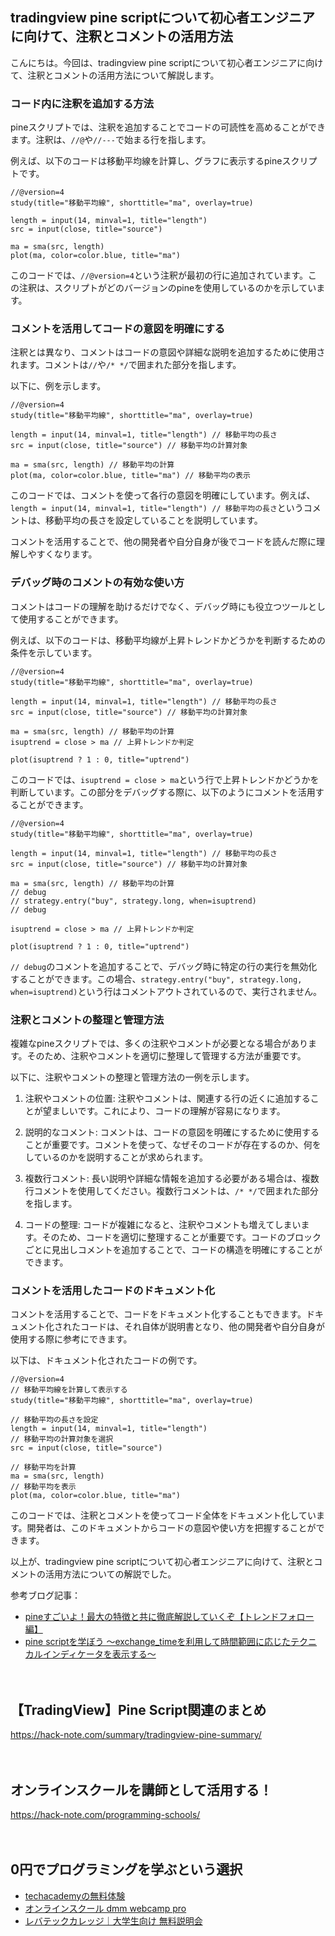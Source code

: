 <!--
title: 【tradingview】pineスクリプト：注釈とコメントの活用方法
tags: tradingview,pine
id: 
private: false
-->

## tradingview pine scriptについて初心者エンジニアに向けて、注釈とコメントの活用方法

こんにちは。今回は、tradingview pine scriptについて初心者エンジニアに向けて、注釈とコメントの活用方法について解説します。

### コード内に注釈を追加する方法

pineスクリプトでは、注釈を追加することでコードの可読性を高めることができます。注釈は、`//@`や`//---`で始まる行を指します。

例えば、以下のコードは移動平均線を計算し、グラフに表示するpineスクリプトです。

```pine
//@version=4
study(title="移動平均線", shorttitle="ma", overlay=true)

length = input(14, minval=1, title="length")
src = input(close, title="source")

ma = sma(src, length)
plot(ma, color=color.blue, title="ma")
```

このコードでは、`//@version=4`という注釈が最初の行に追加されています。この注釈は、スクリプトがどのバージョンのpineを使用しているのかを示しています。

### コメントを活用してコードの意図を明確にする

注釈とは異なり、コメントはコードの意図や詳細な説明を追加するために使用されます。コメントは`//`や`/* */`で囲まれた部分を指します。

以下に、例を示します。

```pine
//@version=4
study(title="移動平均線", shorttitle="ma", overlay=true)

length = input(14, minval=1, title="length") // 移動平均の長さ
src = input(close, title="source") // 移動平均の計算対象

ma = sma(src, length) // 移動平均の計算
plot(ma, color=color.blue, title="ma") // 移動平均の表示
```

このコードでは、コメントを使って各行の意図を明確にしています。例えば、`length = input(14, minval=1, title="length") // 移動平均の長さ`というコメントは、移動平均の長さを設定していることを説明しています。

コメントを活用することで、他の開発者や自分自身が後でコードを読んだ際に理解しやすくなります。

### デバッグ時のコメントの有効な使い方

コメントはコードの理解を助けるだけでなく、デバッグ時にも役立つツールとして使用することができます。

例えば、以下のコードは、移動平均線が上昇トレンドかどうかを判断するための条件を示しています。

```pine
//@version=4
study(title="移動平均線", shorttitle="ma", overlay=true)

length = input(14, minval=1, title="length") // 移動平均の長さ
src = input(close, title="source") // 移動平均の計算対象

ma = sma(src, length) // 移動平均の計算
isuptrend = close > ma // 上昇トレンドか判定

plot(isuptrend ? 1 : 0, title="uptrend")
```

このコードでは、`isuptrend = close > ma`という行で上昇トレンドかどうかを判断しています。この部分をデバッグする際に、以下のようにコメントを活用することができます。

```pine
//@version=4
study(title="移動平均線", shorttitle="ma", overlay=true)

length = input(14, minval=1, title="length") // 移動平均の長さ
src = input(close, title="source") // 移動平均の計算対象

ma = sma(src, length) // 移動平均の計算
// debug
// strategy.entry("buy", strategy.long, when=isuptrend)
// debug

isuptrend = close > ma // 上昇トレンドか判定

plot(isuptrend ? 1 : 0, title="uptrend")
```

`// debug`のコメントを追加することで、デバッグ時に特定の行の実行を無効化することができます。この場合、`strategy.entry("buy", strategy.long, when=isuptrend)`という行はコメントアウトされているので、実行されません。

### 注釈とコメントの整理と管理方法

複雑なpineスクリプトでは、多くの注釈やコメントが必要となる場合があります。そのため、注釈やコメントを適切に整理して管理する方法が重要です。

以下に、注釈やコメントの整理と管理方法の一例を示します。

1. 注釈やコメントの位置: 注釈やコメントは、関連する行の近くに追加することが望ましいです。これにより、コードの理解が容易になります。

2. 説明的なコメント: コメントは、コードの意図を明確にするために使用することが重要です。コメントを使って、なぜそのコードが存在するのか、何をしているのかを説明することが求められます。

3. 複数行コメント: 長い説明や詳細な情報を追加する必要がある場合は、複数行コメントを使用してください。複数行コメントは、`/* */`で囲まれた部分を指します。

4. コードの整理: コードが複雑になると、注釈やコメントも増えてしまいます。そのため、コードを適切に整理することが重要です。コードのブロックごとに見出しコメントを追加することで、コードの構造を明確にすることができます。

### コメントを活用したコードのドキュメント化

コメントを活用することで、コードをドキュメント化することもできます。ドキュメント化されたコードは、それ自体が説明書となり、他の開発者や自分自身が使用する際に参考にできます。

以下は、ドキュメント化されたコードの例です。

```pine
//@version=4
// 移動平均線を計算して表示する
study(title="移動平均線", shorttitle="ma", overlay=true)

// 移動平均の長さを設定
length = input(14, minval=1, title="length")
// 移動平均の計算対象を選択
src = input(close, title="source")

// 移動平均を計算
ma = sma(src, length)
// 移動平均を表示
plot(ma, color=color.blue, title="ma")
```

このコードでは、注釈とコメントを使ってコード全体をドキュメント化しています。開発者は、このドキュメントからコードの意図や使い方を把握することができます。

以上が、tradingview pine scriptについて初心者エンジニアに向けて、注釈とコメントの活用方法についての解説でした。

参考ブログ記事：
- [pineすごいよ！最大の特徴と共に徹底解説していくぞ【トレンドフォロー編】](https://udemy.b2bit.co.jp/posts/572)
- [pine scriptを学ぼう 〜exchange_timeを利用して時間範囲に応じたテクニカルインディケータを表示する〜](https://qiita.com/announcement/items/ab3b124726ad95b65bf7)

　

## 【TradingView】Pine Script関連のまとめ
https://hack-note.com/summary/tradingview-pine-summary/

　

## オンラインスクールを講師として活用する！
https://hack-note.com/programming-schools/

　

## 0円でプログラミングを学ぶという選択
- [techacademyの無料体験](//af.moshimo.com/af/c/click?a_id=2612475&amp;p_id=1555&amp;pc_id=2816&amp;pl_id=22706&amp;url=https%3a%2f%2ftechacademy.jp%2fhtmlcss-trial%3futm_source%3dmoshimo%26utm_medium%3daffiliate%26utm_campaign%3dtextad)
- [オンラインスクール dmm webcamp pro](//af.moshimo.com/af/c/click?a_id=2612482&amp;p_id=1363&amp;pc_id=2297&amp;pl_id=39999&amp;guid=on)
- [レバテックカレッジ｜大学生向け 無料説明会](//af.moshimo.com/af/c/click?a_id=4071793&p_id=3198&pc_id=7488&pl_id=41848)

